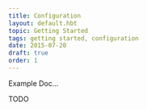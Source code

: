 ```yaml
---
title: Configuration
layout: default.hbt
topic: Getting Started
tags: getting started, configuration
date: 2015-07-20
draft: true
order: 1
---
```


Example Doc...

TODO